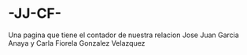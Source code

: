 # -JJ-CF-
Una pagina que tiene el contador de nuestra relacion Jose Juan Garcia Anaya y Carla Fiorela Gonzalez Velazquez
